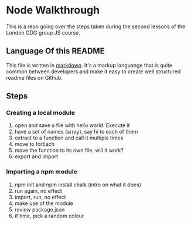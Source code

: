 # Node Walkthrough

This is a repo going over the steps taken during the second lessons of the London GDG group JS course.

## Language Of this README

This file is written in [markdown](https://www.markdownguide.org/). It's a markup languange that is quite common between developers and make it easy to create well structured readme files on Github.

## Steps

### Creating a local module
1) open and save a file with hello world. Execute it
2) have a set of names (array), say hi to each of them
3) extract to a function and call it multiple times
4) move to forEach
5) move the function to its own file. will it work?
6) export and import


### Importing a npm module
1) npm init and npm install chalk (intro on what it does)
2) run again, no effect
3) import, run, no effect
4) make use of the module
5) review package.json
6) if time, pick a random colour